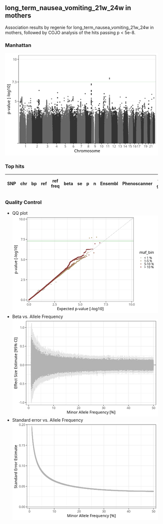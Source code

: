 ## long_term_nausea_vomiting_21w_24w in mothers
Association results by regenie for long_term_nausea_vomiting_21w_24w in mothers, followed by COJO analysis of the hits passing p < 5e-8.
### Manhattan
![](figures/pop_mothers_pheno_long_term_nausea_vomiting_21w_24w_mh.png)
### Top hits
| SNP | chr | bp | ref | ref freq | beta | se | p | n | Ensembl | Phenoscanner | freq geno | b joint | b joint se | p joint | ld r |
| --- | --- | -- | --- | -------- | ---- | -- | - | - | ------- | ------------ | --------- | ------- | ---------- | ------- | ---- |
### Quality Control
- QQ plot
![](figures/pop_mothers_pheno_long_term_nausea_vomiting_21w_24w_qq.png)
- Beta vs. Allele Frequency
![](figures/pop_mothers_pheno_long_term_nausea_vomiting_21w_24w_beta_af.png)
- Standard error vs. Allele Frequency
![](figures/pop_mothers_pheno_long_term_nausea_vomiting_21w_24w_se_af.png)
